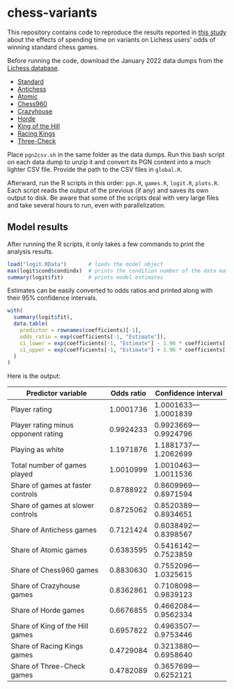 # chess-variants

This repository contains code to reproduce the results reported in [this study](https://lichess.org/@/piazzai/blog/do-variants-help-you-play-better-chess-statistical-evidence/0tAPXnqH) about the effects of spending time on variants on Lichess users' odds of winning standard chess games.

Before running the code, download the January 2022 data dumps from the [Lichess database](https://database.lichess.org).

-   [Standard](https://database.lichess.org/standard/lichess_db_standard_rated_2022-01.pgn.bz2)
-   [Antichess](https://database.lichess.org/antichess/lichess_db_antichess_rated_2022-01.pgn.bz2)
-   [Atomic](https://database.lichess.org/atomic/lichess_db_atomic_rated_2022-01.pgn.bz2)
-   [Chess960](https://database.lichess.org/chess960/lichess_db_chess960_rated_2022-01.pgn.bz2)
-   [Crazyhouse](https://database.lichess.org/crazyhouse/lichess_db_crazyhouse_rated_2022-01.pgn.bz2)
-   [Horde](https://database.lichess.org/horde/lichess_db_horde_rated_2022-01.pgn.bz2)
-   [King of the Hill](https://database.lichess.org/kingOfTheHill/lichess_db_kingOfTheHill_rated_2022-01.pgn.bz2)
-   [Racing Kings](https://database.lichess.org/racingKings/lichess_db_racingKings_rated_2022-01.pgn.bz2)
-   [Three-Check](https://database.lichess.org/threeCheck/lichess_db_threeCheck_rated_2022-01.pgn.bz2)

Place `pgn2csv.sh` in the same folder as the data dumps. Run this bash script on each data dump to unzip it and convert its PGN content into a much lighter CSV file. Provide the path to the CSV files in `global.R`.

Afterward, run the R scripts in this order: `pgn.R`, `games.R`, `logit.R`, `plots.R`. Each script reads the output of the previous (if any) and saves its own output to disk. Be aware that some of the scripts deal with very large files and take several hours to run, even with parallelization.

## Model results

After running the R scripts, it only takes a few commands to print the analysis results.

```r
load("logit.RData")       # loads the model object
max(logit$cond$condindx)  # prints the condition number of the data matrix
summary(logit$fit)        # prints model estimates
```

Estimates can be easily converted to odds ratios and printed along with their 95% confidence intervals.

```r
with(
  summary(logit$fit),
  data.table(
    predictor = rownames(coefficients)[-1],
    odds_ratio = exp(coefficients[-1, "Estimate"]),
    ci_lower = exp(coefficients[-1, "Estimate"] - 1.96 * coefficients[-1, "Std. Error"]),
    ci_upper = exp(coefficients[-1, "Estimate"] + 1.96 * coefficients[-1, "Std. Error"])
  )
)
```

Here is the output:

| Predictor variable                  | Odds ratio | Confidence interval |
| ----------------------------------- | ---------- | ------------------- |
| Player rating                       | 1.0001736  | 1.0001633—1.0001839 |
| Player rating minus opponent rating | 0.9924233  | 0.9923669—0.9924796 |
| Playing as white                    | 1.1971876  | 1.1881737—1.2062699 |
| Total number of games played        | 1.0010999  | 1.0010463—1.0011536 |
| Share of games at faster controls   | 0.8788922  | 0.8609969—0.8971594 |
| Share of games at slower controls   | 0.8725062  | 0.8520389—0.8934651 |
| Share of Antichess games            | 0.7121424  | 0.6038492—0.8398567 |
| Share of Atomic games               | 0.6383595  | 0.5416142—0.7523859 |
| Share of Chess960 games             | 0.8830630  | 0.7552096—1.0325615 |
| Share of Crazyhouse games           | 0.8362861  | 0.7108098—0.9839123 |
| Share of Horde games                | 0.6676855  | 0.4662084—0.9562334 |
| Share of King of the Hill games     | 0.6957822  | 0.4963507—0.9753446 |
| Share of Racing Kings games         | 0.4729084  | 0.3213880—0.6958640 |
| Share of Three-Check games          | 0.4782089  | 0.3657699—0.6252121 |
